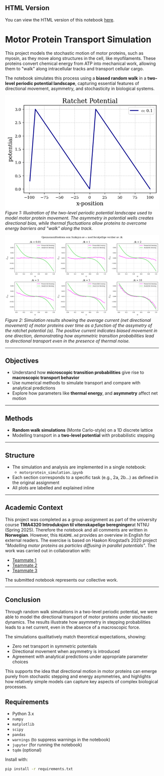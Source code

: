 ## HTML Version
You can view the HTML version of this notebook [here](https://endregb.github.io/motor-protein-modelling/).

# Motor Protein Transport Simulation

This project models the stochastic motion of motor proteins, such as myosin, as they move along structures in the cell, like myofilaments. These proteins convert chemical energy from ATP into mechanical work, allowing them to "walk" along intracellular tracks and transport cellular cargo.

The notebook simulates this process using a **biased random walk** in a **two-level periodic potential landscape**, capturing essential features of directional movement, asymmetry, and stochasticity in biological systems.

![Motor Protein Transport Model](figures/ratchet-potential.png)
*Figure 1: Illustration of the two-level periodic potential landscape used to model motor protein movement. The asymmetry in potential wells creates directional bias, while thermal fluctuations allow proteins to overcome energy barriers and "walk" along the track.*

![Average Current in Motor Protein Transport](figures/average-current.png)
*Figure 2: Simulation results showing the average current (net directional movement) of motor proteins over time as a function of the assymetry of the ratchet potential ($\alpha$). The positive current indicates biased movement in one direction, demonstrating how asymmetric transition probabilities lead to directional transport even in the presence of thermal noise.*

---

## Objectives

- Understand how **microscopic transition probabilities** give rise to **macroscopic transport behavior**
- Use numerical methods to simulate transport and compare with analytical predictions
- Explore how parameters like **thermal energy**, and **asymmetry** affect net motion

---

## Methods

- **Random walk simulations** (Monte Carlo-style) on a 1D discrete lattice
- Modelling transport in a **two-level potential** with probabilistic stepping

---

## Structure

- The simulation and analysis are implemented in a single notebook:
  - `motorprotein_simulation.ipynb`
- Each section corresponds to a specific task (e.g., 2a, 2b...) as defined in the original assignment
- All plots are labelled and explained inline

---

## Academic Context

This project was completed as a group assignment as part of the university course **TMA4320 Introduksjon til vitenskapelige beregninger**at NTNU (Spring 2025).
Therefore the notebook and all comments are written in **Norwegian**.
However, this `README.md` provides an overview in English for external readers.
The exercise is based on Haakon Krogstad’s 2020 project *"Modelling motor proteins as particles diffusing in parallel potentials"*. 
The work was carried out in collaboration with:

- [Teammate 1](https://github.com/eirikrba)
- [Teammate 2](https://github.com/adrianlund2003)
- [Teammate 3](https://github.com/andrea14)

The submitted notebook represents our collective work.

---

## Conclusion

Through random walk simulations in a two-level periodic potential, we were able to model the directional transport of motor proteins under stochastic dynamics. The results illustrate how asymmetry in stepping probabilities leads to a net current, even in the absence of a macroscopic force.

The simulations qualitatively match theoretical expectations, showing:

- Zero net transport in symmetric potentials  
- Directional movement when asymmetry is introduced  
- Agreement with analytical predictions under appropriate parameter choices

This supports the idea that directional motion in motor proteins can emerge purely from stochastic stepping and energy asymmetries, and highlights how relatively simple models can capture key aspects of complex biological processes.


## Requirements

- Python 3.x
- `numpy`
- `matplotlib`
- `scipy`
- `pandas`
- `warnings` (to suppress warnings in the notebook)
- `jupyter` (for running the notebook)
- `tqdm` (optional)

Install with:

```bash
pip install -r requirements.txt

